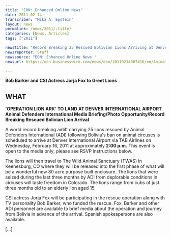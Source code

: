 ```yaml
---
title: "EON: Enhanced Online News"
date: 2011-02-14
transcriber: "Mika A. Epstein"
layout: news
permalink: /news/2011/:title/
categories: [News, Articles]
tags: ["2011"]

newstitle: "Record Breaking 25 Rescued Bolivian Lions Arriving at Denver International Airport Wednesday, February 16, 2011  "
newsreporter: Staff
newssource: "EON: Enhanced Online News "
newsurl: https://eon.businesswire.com/news/eon/20110214007416/en/Animal-Defenders-International/ADI/Bob-Barker

---
```


**Bob Barker and CSI Actress Jorja Fox to Greet Lions**

## WHAT

**'OPERATION LION ARK' TO LAND AT DENVER INTERNATIONAL AIRPORT
Animal Defenders International Media Briefing/Photo Opportunity/Record Breaking Rescued Bolivian Lion Arrival**

A world record breaking airlift carrying 25 lions rescued by Animal Defenders International (ADI) following Bolivia's ban on animal circuses is scheduled to arrive at Denver International Airport via TAB Airlines on Wednesday, February 16, 2011 at approximately **2:00 p.m.** This event is open to the media only; please see RSVP instructions below.

The lions will then travel to The Wild Animal Sanctuary (TWAS) in Keenesburg, CO where they will be released into the first phase of what will be a wonderful new 80 acre purpose built enclosure. The lions that were seized during the last three months by ADI from deplorable conditions in circuses will taste freedom in Colorado. The lions range from cubs of just three months old to an elderly lion aged 15.

CSI actress Jorja Fox will be participating in the rescue operation along with TV personality Bob Barker, who funded the rescue. Fox, Barker and other ADI personnel are available to brief media about the operation and journey from Bolivia in advance of the arrival. Spanish spokespersons are also available.

[...]
